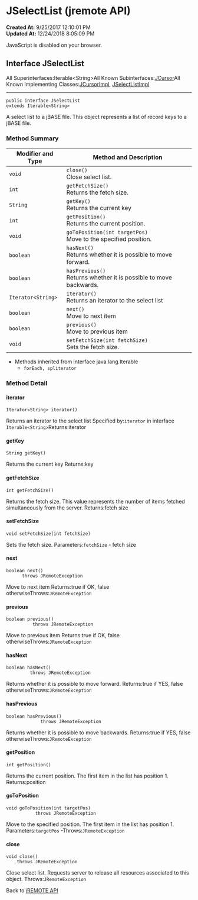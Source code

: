 # JSelectList (jremote API)

**Created At:** 9/25/2017 12:10:01 PM  
**Updated At:** 12/24/2018 8:05:09 PM  


JavaScript is disabled on your browser.



## Interface JSelectList

All Superinterfaces:Iterable&lt;String&gt;All Known Subinterfaces:[JCursor](/39248-jremote/com_jbase_jremote_jcursor "interface in com.jbase.jremote")All Known Implementing Classes:[JCursorImpl](/39250-io/com_jbase_jremote_io_jcursorimpl "class in com.jbase.jremote.io"), [JSelectListImpl](/39250-io/com_jbase_jremote_io_JSelectListImpl "class in com.jbase.jremote.io")
* * *


```
public interface JSelectList
extends Iterable<String>
```

A select list to a jBASE file.
This object represents a list of record keys to a jBASE file.

### Method Summary


| Modifier and Type<br> | Method and Description<br> |
| --- | --- |
| `void`<br> | `close()`<br>Close select list.<br> |
| `int`<br> | `getFetchSize()`<br>Returns the fetch size.<br> |
| `String`<br> | `getKey()`<br>Returns the current key<br> |
| `int`<br> | `getPosition()`<br>Returns the current position.<br> |
| `void`<br> | `goToPosition(int targetPos)`<br>Move to the specified position.<br> |
| `boolean`<br> | `hasNext()`<br>Returns whether it is possible to move forward.<br> |
| `boolean`<br> | `hasPrevious()`<br>Returns whether it is possible to move backwards.<br> |
| `Iterator<String>`<br> | `iterator()`<br>Returns an iterator to the select list<br> |
| `boolean`<br> | `next()`<br>Move to next item<br> |
| `boolean`<br> | `previous()`<br>Move to previous item<br> |
| `void`<br> | `setFetchSize(int fetchSize)`<br>Sets the fetch size.<br> |


- Methods inherited from interface java.lang.Iterable
    - `forEach, spliterator`

### Method Detail



#### iterator

```
Iterator<String> iterator()
```

Returns an iterator to the select list
Specified by:`iterator` in interface `Iterable<String>`Returns:iterator




#### getKey

```
String getKey()
```

Returns the current key
Returns:key


#### getFetchSize

```
int getFetchSize()
```

Returns the fetch size. This value represents the number of items fetched simultaneously from the server.
Returns:fetch size


#### setFetchSize

```
void setFetchSize(int fetchSize)
```

Sets the fetch size.
Parameters:`fetchSize` - fetch size


#### next

```
boolean next()
      throws JRemoteException
```

Move to next item
Returns:true if OK, false otherwiseThrows:`JRemoteException`


#### previous

```
boolean previous()
          throws JRemoteException
```

Move to previous item
Returns:true if OK, false otherwiseThrows:`JRemoteException`


#### hasNext

```
boolean hasNext()
         throws JRemoteException
```

Returns whether it is possible to move forward.
Returns:true if YES, false otherwiseThrows:`JRemoteException`


#### hasPrevious

```
boolean hasPrevious()
             throws JRemoteException
```

Returns whether it is possible to move backwards.
Returns:true if YES, false otherwiseThrows:`JRemoteException`


#### getPosition

```
int getPosition()
```

Returns the current position. The first item in the list has position 1.
Returns:position


#### goToPosition

```
void goToPosition(int targetPos)
           throws JRemoteException
```

Move to the specified position. The first item in the list has position 1.
Parameters:`targetPos` -Throws:`JRemoteException`


#### close

```
void close()
    throws JRemoteException
```

Close select list. Requests server to release all resources associated to this object.
Throws:`JRemoteException`



Back to [jREMOTE API](com_jbase_jremote_package-summary)
